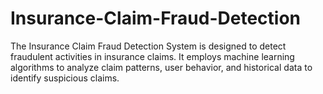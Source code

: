 # Insurance-Claim-Fraud-Detection
The Insurance Claim Fraud Detection System is designed to detect fraudulent activities in insurance claims. It employs machine learning algorithms to analyze claim patterns, user behavior, and historical data to identify suspicious claims.
